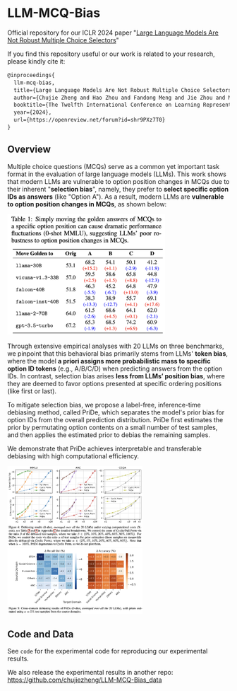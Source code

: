 # LLM-MCQ-Bias
Official repository for our ICLR 2024 paper "[Large Language Models Are Not Robust Multiple Choice Selectors](https://arxiv.org/abs/2309.03882)"

If you find this repository useful or our work is related to your research, please kindly cite it:

```latex
@inproceedings{
  llm-mcq-bias,
  title={Large Language Models Are Not Robust Multiple Choice Selectors},
  author={Chujie Zheng and Hao Zhou and Fandong Meng and Jie Zhou and Minlie Huang},
  booktitle={The Twelfth International Conference on Learning Representations},
  year={2024},
  url={https://openreview.net/forum?id=shr9PXz7T0}
}
```

## Overview

Multiple choice questions (MCQs) serve as a common yet important task format in the evaluation of large language models (LLMs). This work shows that modern LLMs are vulnerable to option position changes in MCQs due to their inherent "**selection bias**", namely, they prefer to **select specific option IDs as answers** (like "Option A"). As a result, modern LLMs are **vulnerable to option position changes in MCQs**, as shown below:

<img src="README.assets/answer_moving.png" alt="answer_moving" style="zoom: 35%;" style="display: block; margin-left: auto; margin-right: auto;"/>

Through extensive empirical analyses with 20 LLMs on three benchmarks, we pinpoint that this behavioral bias primarily stems from LLMs' **token bias**, where the model **a priori assigns more probabilistic mass to specific option ID tokens** (e.g., A/B/C/D) when predicting answers from the option IDs. In contrast, selection bias arises **less from LLMs’ position bias**, where they are deemed to favor options presented at specific ordering positions (like first or last).

To mitigate selection bias, we propose a label-free, inference-time debiasing method, called PriDe, which separates the model's prior bias for option IDs from the overall prediction distribution. PriDe first estimates the prior by permutating option contents on a small number of test samples, and then applies the estimated prior to debias the remaining samples.

We demonstrate that PriDe achieves interpretable and transferable debiasing with high computational efficiency.

<img src="README.assets/debiasing.png" alt="debiasing" style="zoom:30%;" style="display: block; margin-left: auto; margin-right: auto;"/>

<img src="README.assets/transfer.png" alt="transfer" style="zoom:30%;" style="display: block; margin-left: auto; margin-right: auto;"/>

## Code and Data

See `code` for the experimental code for reproducing our experimental results.

We also release the experimental results in another repo: https://github.com/chujiezheng/LLM-MCQ-Bias_data
